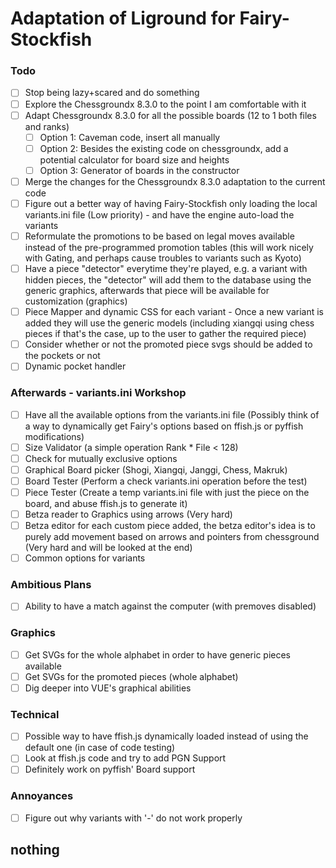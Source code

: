 # Adaptation of Liground for Fairy-Stockfish

### Todo

- [ ] Stop being lazy+scared and do something
- [ ] Explore the Chessgroundx 8.3.0 to the point I am comfortable with it
- [ ] Adapt Chessgroundx 8.3.0 for all the possible boards (12 to 1 both files and ranks)  
  - [ ] Option 1: Caveman code, insert all manually
  - [ ] Option 2: Besides the existing code on chessgroundx, add a potential calculator for board size and heights
  - [ ] Option 3: Generator of boards in the constructor
- [ ] Merge the changes for the Chessgroundx 8.3.0 adaptation to the current code
- [ ] Figure out a better way of having Fairy-Stockfish only loading the local variants.ini file (Low priority) - and have the engine auto-load the variants
- [ ] Reformulate the promotions to be based on legal moves available instead of the pre-programmed promotion tables (this will work nicely with Gating, and perhaps cause troubles to variants such as Kyoto)
- [ ] Have a piece "detector" everytime they're played, e.g. a variant with hidden pieces, the "detector" will add them to the database using the generic graphics, afterwards that piece will be available for customization (graphics)
- [ ] Piece Mapper and dynamic CSS for each variant - Once a new variant is added they will use the generic models (including xiangqi using chess pieces if that's the case, up to the user to gather the required piece)
- [ ] Consider whether or not the promoted piece svgs should be added to the pockets or not
- [ ] Dynamic pocket handler

### Afterwards - variants.ini Workshop
- [ ] Have all the available options from the variants.ini file (Possibly think of a way to dynamically get Fairy's options based on ffish.js or pyffish modifications)
- [ ] Size Validator (a simple operation Rank * File < 128) 
- [ ] Check for mutually exclusive options
- [ ] Graphical Board picker (Shogi, Xiangqi, Janggi, Chess, Makruk)
- [ ] Board Tester (Perform a check variants.ini operation before the test)
- [ ] Piece Tester (Create a temp variants.ini file with just the piece on the board, and abuse ffish.js to generate it)
- [ ] Betza reader to Graphics using arrows (Very hard)
- [ ] Betza editor for each custom piece added, the betza editor's idea is to purely add movement based on arrows and pointers from chessground (Very hard and will be looked at the end)
- [ ] Common options for variants 

### Ambitious Plans
- [ ] Ability to have a match against the computer (with premoves disabled)

### Graphics
- [ ] Get SVGs for the whole alphabet in order to have generic pieces available
- [ ] Get SVGs for the promoted pieces (whole alphabet)
- [ ] Dig deeper into VUE's graphical abilities

### Technical
- [ ] Possible way to have ffish.js dynamically loaded instead of using the default one (in case of code testing)
- [ ] Look at ffish.js code and try to add PGN Support
- [ ] Definitely work on pyffish' Board support

### Annoyances
- [ ] Figure out why variants with '-' do not work properly

## nothing
